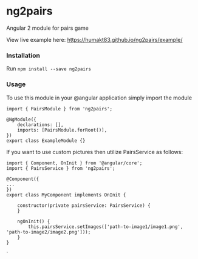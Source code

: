 # ng2pairs
Angular 2 module for pairs game

View live example here: https://humakt83.github.io/ng2pairs/example/

### Installation

Run `npm install --save ng2pairs`

### Usage

To use this module in your @angular application simply import the module

```
import { PairsModule } from 'ng2pairs';

@NgModule({
    declarations: [],
    imports: [PairsModule.forRoot()],
})
export class ExampleModule {}
```
If you want to use custom pictures then utilize PairsService as follows:

```
import { Component, OnInit } from '@angular/core';
import { PairsService } from 'ng2pairs';

@Component({
...
})
export class MyComponent implements OnInit {

    constructor(private pairsService: PairsService) {        
    }

    ngOnInit() {        
        this.pairsService.setImages(['path-to-image1/image1.png', 'path-to-image2/image2.png']));
    }
}
```

`
